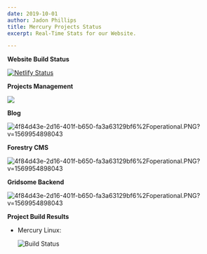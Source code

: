 ```yaml
---
date: 2019-10-01
author: Jadon Phillips
title: Mercury Projects Status
excerpt: Real-Time Stats for our Website.

---
```

**Website Build Status**

[![Netlify Status](https://api.netlify.com/api/v1/badges/e8d461b6-207e-4b78-bcd5-cda67eea7834/deploy-status)](https://app.netlify.com/sites/mercuryprojects/deploys)

**Projects Management**

![](https://cdn.glitch.com/4f84d43e-2d16-401f-b650-fa3a63129bf6%2Foperational.PNG?v=1569954898043)

**Blog**

![](https://cdn.glitch.com/4f84d43e-2d16-401f-b650-fa3a63129bf6%2Foperational.PNG?v=1569954898043 "4f84d43e-2d16-401f-b650-fa3a63129bf6%2Foperational.PNG?v=1569954898043")

**Forestry CMS**

![](https://cdn.glitch.com/4f84d43e-2d16-401f-b650-fa3a63129bf6%2Foperational.PNG?v=1569954898043 "4f84d43e-2d16-401f-b650-fa3a63129bf6%2Foperational.PNG?v=1569954898043")

**Gridsome Backend**

![](https://cdn.glitch.com/4f84d43e-2d16-401f-b650-fa3a63129bf6%2Foperational.PNG?v=1569954898043 "4f84d43e-2d16-401f-b650-fa3a63129bf6%2Foperational.PNG?v=1569954898043")

**Project Build Results**

* Mercury Linux:

  ![Build Status](https://travis-ci.org/SemiClickbait/mercurylinux.svg?branch=master)